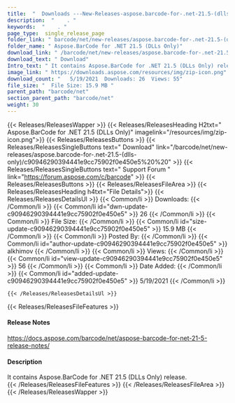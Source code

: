 ```yaml
---
title:  "  Downloads ---New-Releases-aspose.barcode-for-.net-21.5-(dlls-only) . " 
description:  "    . " 
keywords:  "    . " 
page_type:  single_release_page
folder_link: " barcode/net/new-releases/aspose.barcode-for-.net-21.5-(dlls-only)/"
folder_name: " Aspose.BarCode for .NET 21.5 (DLLs Only)"
download_link: " /barcode/net/new-releases/aspose.barcode-for-.net-21.5-(dlls-only)/c90946290394441e9cc75902f0e450e5"
download_text: " Download"
Intro_text: " It contains Aspose.BarCode for .NET 21.5 (DLLs Only) release."
image_link: " https://downloads.aspose.com/resources/img/zip-icon.png"
download_count: "   5/19/2021  Downloads: 26  Views: 55"
file_size: "  File Size: 15.9 MB "
parent_path: "barcode/net"
section_parent_path: "barcode/net"
weight: 30 
---
```


{{< Releases/ReleasesWapper >}}
  {{< Releases/ReleasesHeading H2txt=" Aspose.BarCode for .NET 21.5 (DLLs Only)" imagelink="/resources/img/zip-icon.png">}}
  {{< Releases/ReleasesButtons >}}
    {{< Releases/ReleasesSingleButtons text=" Download" link="/barcode/net/new-releases/aspose.barcode-for-.net-21.5-(dlls-only)/c90946290394441e9cc75902f0e450e5%20%20" >}}
    {{< Releases/ReleasesSingleButtons text=" Support Forum " link="https://forum.aspose.com/c/barcode" >}}
  {{< Releases/ReleasesButtons >}}
  {{< Releases/ReleasesFileArea >}}
    {{< Releases/ReleasesHeading h4txt="File Details">}}
    {{< Releases/ReleasesDetailsUl >}}
            {{< Common/li  >}} Downloads: {{< /Common/li >}} 
      {{< Common/li id="dwn-update-c90946290394441e9cc75902f0e450e5" >}} 26 {{< /Common/li >}} 
      {{< Common/li  >}} File Size: {{< /Common/li >}} 
      {{< Common/li id="size-update-c90946290394441e9cc75902f0e450e5" >}} 15.9 MB {{< /Common/li >}} 
      {{< Common/li  >}} Posted By: {{< /Common/li >}} 
      {{< Common/li id="author-update-c90946290394441e9cc75902f0e450e5" >}} alkhimov {{< /Common/li >}} 
      {{< Common/li  >}} Views: {{< /Common/li >}} 
      {{< Common/li id="view-update-c90946290394441e9cc75902f0e450e5" >}} 56 {{< /Common/li >}} 
      {{< Common/li  >}} Date Added: {{< /Common/li >}} 
      {{< Common/li id="added-update-c90946290394441e9cc75902f0e450e5" >}} 5/19/2021 {{< /Common/li >}} 

    {{< /Releases/ReleasesDetailsUl >}}

  {{< Releases/ReleasesFileFeatures >}}
      <h4>Release Notes</h4><div><a href="https://docs.aspose.com/barcode/net/aspose-barcode-for-net-21-5-release-notes/">https://docs.aspose.com/barcode/net/aspose-barcode-for-net-21-5-release-notes/</a></div><h4>Description</h4><div class="HTMLDescription">It contains Aspose.BarCode for .NET 21.5 (DLLs Only) release.</div>
  {{< /Releases/ReleasesFileFeatures >}}
 {{< /Releases/ReleasesFileArea >}}
{{< /Releases/ReleasesWapper >}}


